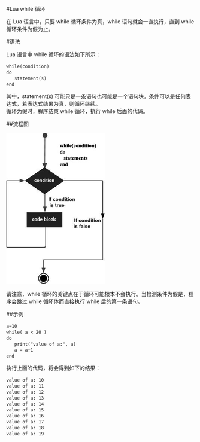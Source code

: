 #Lua while 循环  

在 Lua 语言中，只要 while 循环条件为真，while 语句就会一直执行，直到 while 循环条件为假为止。  

#语法  

Lua 语言中 while 循环的语法如下所示：  

```
while(condition)
do
   statement(s)
end
```  

其中，statement(s) 可能只是一条语句也可能是一个语句块。条件可以是任何表达式，若表达式结果为真，则循环继续。  
循环为假时，程序结束 while 循环，执行 while 后面的代码。  

##流程图  

![](images/while_loop.jpg)  

请注意，while 循环的关键点在于循环可能根本不会执行。当检测条件为假是，程序会跳过 while 循环体而直接执行 while 后的第一条语句。  

##示例  

```
a=10
while( a < 20 )
do
   print("value of a:", a)
   a = a+1
end
```  

执行上面的代码，将会得到如下的结果：  

```
value of a:	10
value of a:	11
value of a:	12
value of a:	13
value of a:	14
value of a:	15
value of a:	16
value of a:	17
value of a:	18
value of a:	19
```




